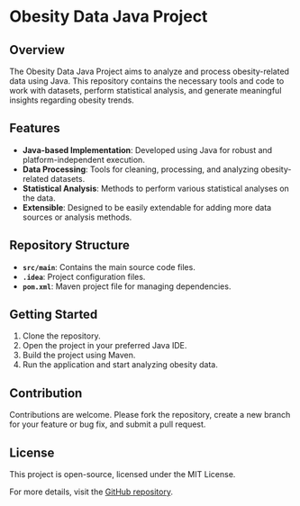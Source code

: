 # Obesity Data Java Project

## Overview
The Obesity Data Java Project aims to analyze and process obesity-related data using Java. This repository contains the necessary tools and code to work with datasets, perform statistical analysis, and generate meaningful insights regarding obesity trends.

## Features
- **Java-based Implementation**: Developed using Java for robust and platform-independent execution.
- **Data Processing**: Tools for cleaning, processing, and analyzing obesity-related datasets.
- **Statistical Analysis**: Methods to perform various statistical analyses on the data.
- **Extensible**: Designed to be easily extendable for adding more data sources or analysis methods.

## Repository Structure
- **`src/main`**: Contains the main source code files.
- **`.idea`**: Project configuration files.
- **`pom.xml`**: Maven project file for managing dependencies.

## Getting Started
1. Clone the repository.
2. Open the project in your preferred Java IDE.
3. Build the project using Maven.
4. Run the application and start analyzing obesity data.

## Contribution
Contributions are welcome. Please fork the repository, create a new branch for your feature or bug fix, and submit a pull request.

## License
This project is open-source, licensed under the MIT License.

For more details, visit the [GitHub repository](https://github.com/andrew5701/obesity-data-java).
